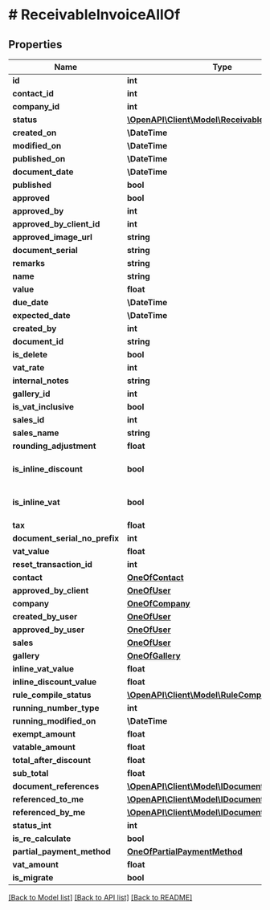 # # ReceivableInvoiceAllOf

## Properties

Name | Type | Description | Notes
------------ | ------------- | ------------- | -------------
**id** | **int** |  | [optional]
**contact_id** | **int** |  | [optional]
**company_id** | **int** |  |
**status** | [**\OpenAPI\Client\Model\ReceivableInvoiceStatus**](ReceivableInvoiceStatus.md) |  | [optional]
**created_on** | **\DateTime** |  |
**modified_on** | **\DateTime** |  |
**published_on** | **\DateTime** |  |
**document_date** | **\DateTime** |  |
**published** | **bool** |  | [optional]
**approved** | **bool** |  | [optional]
**approved_by** | **int** |  | [optional]
**approved_by_client_id** | **int** |  | [optional]
**approved_image_url** | **string** |  | [optional]
**document_serial** | **string** |  | [optional]
**remarks** | **string** |  | [optional]
**name** | **string** |  | [optional]
**value** | **float** |  | [optional]
**due_date** | **\DateTime** |  | [optional]
**expected_date** | **\DateTime** |  | [optional]
**created_by** | **int** |  | [optional]
**document_id** | **string** |  | [optional]
**is_delete** | **bool** |  | [optional]
**vat_rate** | **int** |  | [optional]
**internal_notes** | **string** |  | [optional]
**gallery_id** | **int** |  | [optional]
**is_vat_inclusive** | **bool** |  | [optional]
**sales_id** | **int** |  | [optional]
**sales_name** | **string** |  | [optional]
**rounding_adjustment** | **float** |  | [optional]
**is_inline_discount** | **bool** |  | [optional] [default to false]
**is_inline_vat** | **bool** |  | [optional] [default to false]
**tax** | **float** |  | [optional]
**document_serial_no_prefix** | **int** |  | [optional]
**vat_value** | **float** |  | [optional]
**reset_transaction_id** | **int** |  | [optional]
**contact** | [**OneOfContact**](OneOfContact.md) |  | [optional]
**approved_by_client** | [**OneOfUser**](OneOfUser.md) |  | [optional]
**company** | [**OneOfCompany**](OneOfCompany.md) |  | [optional]
**created_by_user** | [**OneOfUser**](OneOfUser.md) |  | [optional]
**approved_by_user** | [**OneOfUser**](OneOfUser.md) |  | [optional]
**sales** | [**OneOfUser**](OneOfUser.md) |  | [optional]
**gallery** | [**OneOfGallery**](OneOfGallery.md) |  | [optional]
**inline_vat_value** | **float** |  | [optional]
**inline_discount_value** | **float** |  | [optional]
**rule_compile_status** | [**\OpenAPI\Client\Model\RuleCompileStatus**](RuleCompileStatus.md) |  | [optional]
**running_number_type** | **int** |  | [optional]
**running_modified_on** | **\DateTime** |  | [optional]
**exempt_amount** | **float** |  | [optional]
**vatable_amount** | **float** |  | [optional]
**total_after_discount** | **float** |  | [optional]
**sub_total** | **float** |  | [optional]
**document_references** | [**\OpenAPI\Client\Model\IDocumentReference[]**](IDocumentReference.md) |  | [optional]
**referenced_to_me** | [**\OpenAPI\Client\Model\IDocumentReference[]**](IDocumentReference.md) |  | [optional]
**referenced_by_me** | [**\OpenAPI\Client\Model\IDocumentReference[]**](IDocumentReference.md) |  | [optional]
**status_int** | **int** |  | [optional]
**is_re_calculate** | **bool** |  | [optional]
**partial_payment_method** | [**OneOfPartialPaymentMethod**](OneOfPartialPaymentMethod.md) |  | [optional]
**vat_amount** | **float** |  | [optional]
**is_migrate** | **bool** |  | [optional]

[[Back to Model list]](../../README.md#models) [[Back to API list]](../../README.md#endpoints) [[Back to README]](../../README.md)
